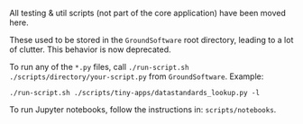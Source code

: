 All testing & util scripts (not part of the core application) have been moved here.

These used to be stored in the `GroundSoftware` root directory, leading to a lot of clutter. This behavior is now deprecated.

To run any of the `*.py` files, call `./run-script.sh ./scripts/directory/your-script.py` from `GroundSoftware`. Example:
```
./run-script.sh ./scripts/tiny-apps/datastandards_lookup.py -l
```

To run Jupyter notebooks, follow the instructions in: `scripts/notebooks`.